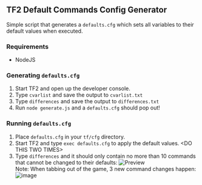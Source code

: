 ## TF2 Default Commands Config Generator
Simple script that generates a `defaults.cfg` which sets all variables to their default values when executed.

### Requirements
- NodeJS

### Generating `defaults.cfg`
1. Start TF2 and open up the developer console.
2. Type `cvarlist` and save the output to `cvarlist.txt`
3. Type `differences` and save the output to `differences.txt`
4. Run `node generate.js` and a `defaults.cfg` should pop out!

### Running `defaults.cfg`
1. Place `defaults.cfg` in your `tf/cfg` directory.
2. Start TF2 and type `exec defaults.cfg` to apply the default values. \<DO THIS TWO TIMES\>
3. Type `differences` and it should only contain no more than 10 commands that cannot be changed to their defaults:
![Preview](https://user-images.githubusercontent.com/13366049/113835007-cc5fa280-978b-11eb-946b-653672ceecb1.png)<br>
Note: When tabbing out of the game, 3 new command changes happen:<br>
![image](https://user-images.githubusercontent.com/13366049/113836052-d7670280-978c-11eb-9d56-883a9a93e4eb.png)
